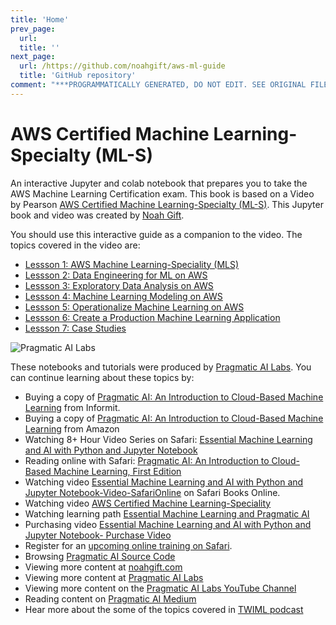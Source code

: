 ```yaml
---
title: 'Home'
prev_page:
  url: 
  title: ''
next_page:
  url: /https://github.com/noahgift/aws-ml-guide
  title: 'GitHub repository'
comment: "***PROGRAMMATICALLY GENERATED, DO NOT EDIT. SEE ORIGINAL FILES IN /content***"
---
```

# AWS Certified Machine Learning-Specialty (ML-S)

An interactive Jupyter and colab notebook that prepares you to take the AWS Machine Learning Certification exam.  This book is based on a Video by Pearson <a href="https://learning.oreilly.com/videos/aws-certified-machine/9780135556597">AWS Certified Machine Learning-Specialty (ML-S)</a>.  This Jupyter book and video was created by <a href="https://noahgift.com/">Noah Gift</a>.

You should use this interactive guide as a companion to the video.  The topics covered in the video are:

* [Lessson 1:  AWS Machine Learning-Speciality (MLS)](https://learning.oreilly.com/videos/aws-certified-machine/9780135556597/9780135556597-ACML_01_01_00)
* [Lessson 2:  Data Engineering for ML on AWS](https://learning.oreilly.com/videos/aws-certified-machine/9780135556597/9780135556597-ACML_01_02_00)
* [Lessson 3:  Exploratory Data Analysis on AWS](https://learning.oreilly.com/videos/aws-certified-machine/9780135556597/9780135556597-ACML_01_03_00)
* [Lessson 4:  Machine Learning Modeling on AWS](https://learning.oreilly.com/videos/aws-certified-machine/9780135556597/9780135556597-ACML_01_04_00)
* [Lessson 5:  Operationalize Machine Learning on AWS](https://learning.oreilly.com/videos/aws-certified-machine/9780135556597/9780135556597-ACML_01_05_00)
* [Lessson 6:  Create a Production Machine Learning Application](https://learning.oreilly.com/videos/aws-certified-machine/9780135556597/9780135556597-ACML_01_06_00)
* [Lessson 7:  Case Studies](https://learning.oreilly.com/videos/aws-certified-machine/9780135556597/9780135556597-ACML_01_07_00)

![Pragmatic AI Labs](https://paiml.com/images/logo_with_slogan_white_background.png)

These notebooks and tutorials were produced by [Pragmatic AI Labs](https://paiml.com/).  You can continue learning about these topics by:

*   Buying a copy of [Pragmatic AI: An Introduction to Cloud-Based Machine Learning](http://www.informit.com/store/pragmatic-ai-an-introduction-to-cloud-based-machine-9780134863863) from Informit.
*   Buying a copy of  [Pragmatic AI: An Introduction to Cloud-Based Machine Learning](https://www.amazon.com/Pragmatic-AI-Introduction-Cloud-Based-Learning/dp/0134863860) from Amazon
*   Watching 8+ Hour Video Series on Safari: [Essential Machine Learning and AI with Python and Jupyter Notebook](https://www.safaribooksonline.com/videos/essential-machine-learning/9780135261118)
*   Reading online with Safari:  [Pragmatic AI: An Introduction to Cloud-Based Machine Learning, First Edition](https://www.safaribooksonline.com/library/view/pragmatic-ai-an/9780134863924/)
*  Watching video [Essential Machine Learning and AI with Python and Jupyter Notebook-Video-SafariOnline](https://www.safaribooksonline.com/videos/essential-machine-learning/9780135261118) on Safari Books Online.
*  Watching video [AWS Certified Machine Learning-Speciality](https://learning.oreilly.com/videos/aws-certified-machine/9780135556597)
*  Watching learning path [Essential Machine Learning and Pragmatic AI](https://learning.oreilly.com/learning-paths/learning-path-essential/9780135747193/)
* Purchasing video [Essential Machine Learning and AI with Python and Jupyter Notebook- Purchase Video](http://www.informit.com/store/essential-machine-learning-and-ai-with-python-and-jupyter-9780135261095)
*   Register for an [upcoming online training on Safari](https://www.safaribooksonline.com/search/?query=noah%20gift).
*   Browsing [Pragmatic AI Source Code](https://github.com/noahgift/pragmaticai)
*   Viewing more content at [noahgift.com](https://noahgift.com/)
*   Viewing more content at [Pragmatic AI Labs](https://paiml.com/)
*   Viewing more content on the [Pragmatic AI Labs YouTube Channel](https://www.youtube.com/channel/UCNDfiL0D1LUeKWAkRE1xO5Q)
*   Reading content on [Pragmatic AI Medium](https://medium.com/pragmatic-ai-labs)
*   Hear more about the some of the topics covered in [TWIML podcast](https://twimlai.com/twiml-talk-158-growth-hacking-sports-w-machine-learning-with-noah-gift/)
